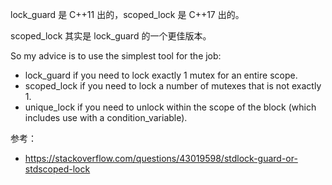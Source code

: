 lock_guard 是 C++11 出的，scoped_lock 是 C++17 出的。

scoped_lock 其实是 lock_guard 的一个更佳版本。

So my advice is to use the simplest tool for the job:

- lock_guard if you need to lock exactly 1 mutex for an entire scope.
- scoped_lock if you need to lock a number of mutexes that is not exactly 1.
- unique_lock if you need to unlock within the scope of the block (which includes use with a condition_variable).

参考：

- <https://stackoverflow.com/questions/43019598/stdlock-guard-or-stdscoped-lock>
